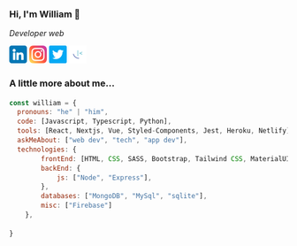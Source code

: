 ### Hi, I'm William 👋

<p><em>Developer web</em></p>
 
[![LinkedIn](icons/linkedin.png)](https://www.linkedin.com/in/williamrd/)
[![Instagram](icons/instagram.png)](https://www.instagram.com/j.willi.rd/)
[![Twitter](icons/twitter.png)](https://twitter.com/WilliamJesusRi3)
[![FrontendMentor](icons/frontmentor.png)](https://www.frontendmentor.io/profile/wiridix)


### A little more about me... 

```js
const william = {
  pronouns: "he" | "him",
  code: [Javascript, Typescript, Python],
  tools: [React, Nextjs, Vue, Styled-Components, Jest, Heroku, Netlify],
  askMeAbout: ["web dev", "tech", "app dev"],
  technologies: {
        frontEnd: [HTML, CSS, SASS, Bootstrap, Tailwind CSS, MaterialUI],
        backEnd: {
            js: ["Node", "Express"],
        },
        databases: ["MongoDB", "MySql", "sqlite"],
        misc: ["Firebase"]
    },
  
}
```

<!-- ### - 🌱 I’m currently learning [Nextjs] -->

<!--
**wiridix/wiridix** is a ✨ _special_ ✨ repository because its `README.md` (this file) appears on your GitHub profile.

Here are some ideas to get you started:

- 🔭 I’m currently working on ...
- 🌱 I’m currently learning ...
- 👯 I’m looking to collaborate on ...
- 🤔 I’m looking for help with ...
- 💬 Ask me about ...
- 📫 How to reach me: ...
- 😄 Pronouns: ...
- ⚡ Fun fact: ...
-->
